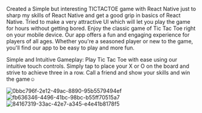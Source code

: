 Created a Simple but interesting TICTACTOE game with React Native just to sharp my  skills of React Native and get a good grip in basics of React Native.
Tried to make a very attractive UI which will let you play the game for hours without getting bored.
Enjoy the classic game of Tic Tac Toe right on your mobile device. Our app offers a fun and engaging experience for players of all ages. Whether you're a seasoned player or new to the game, you'll find our app to be easy to play and more fun.

Simple and Intuitive Gameplay: Play Tic Tac Toe with ease using our intuitive touch controls. Simply tap to place your X or O on the board and strive to achieve three in a row.
Call a friend and show your skills and win the game☺️

![0bbc796f-2e12-49ac-8890-95b5579494ef](https://github.com/Iron-Thunder/TicTacToe/assets/103611908/7b0c7575-1247-49af-a89a-8d07e458f25c)
![fb636346-4496-41bc-98bc-b55ff70515a7](https://github.com/Iron-Thunder/TicTacToe/assets/103611908/53a99e9d-89fe-4706-bbe3-cfb5a3bc1d82)
![84167319-33ac-42e7-a345-e4e41b8178f5](https://github.com/Iron-Thunder/TicTacToe/assets/103611908/fe76fede-b44a-4e24-9177-b9349709acd9)

